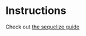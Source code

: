 # Instructions

Check out [the sequelize guide](../../../../supplemental/SequelizeQuickStartGuide.pdf)
